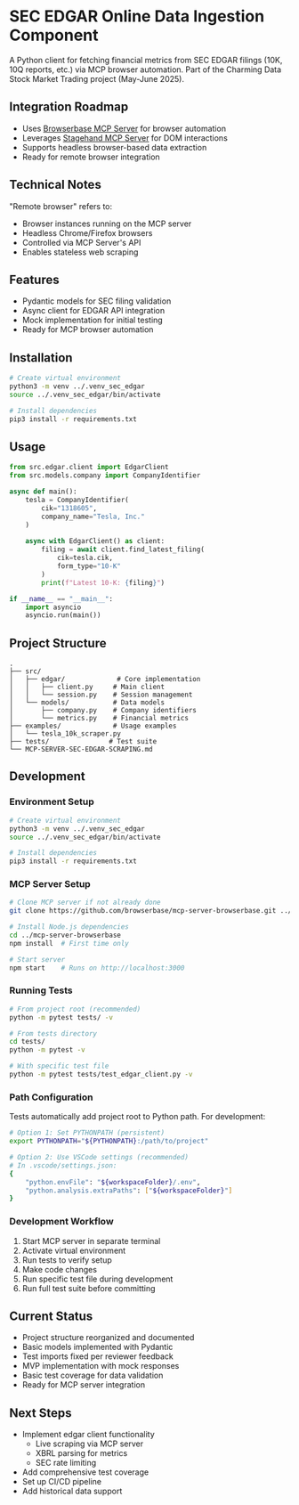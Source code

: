 # SEC EDGAR Online Data Ingestion Component

A Python client for fetching financial metrics from SEC EDGAR filings (10K, 10Q reports, etc.) via MCP browser automation.
Part of the Charming Data Stock Market Trading project (May-June 2025).

## Integration Roadmap
- Uses [Browserbase MCP Server](https://github.com/browserbase/mcp-server-browserbase) for browser automation
- Leverages [Stagehand MCP Server](https://github.com/browserbase/mcp-server-browserbase/tree/main/stagehand) for DOM interactions
- Supports headless browser-based data extraction
- Ready for remote browser integration

## Technical Notes
"Remote browser" refers to:
- Browser instances running on the MCP server
- Headless Chrome/Firefox browsers
- Controlled via MCP Server's API
- Enables stateless web scraping

## Features
- Pydantic models for SEC filing validation
- Async client for EDGAR API integration
- Mock implementation for initial testing
- Ready for MCP browser automation

## Installation

```bash
# Create virtual environment
python3 -m venv ../.venv_sec_edgar
source ../.venv_sec_edgar/bin/activate

# Install dependencies
pip3 install -r requirements.txt
```

## Usage

```python
from src.edgar.client import EdgarClient
from src.models.company import CompanyIdentifier

async def main():
    tesla = CompanyIdentifier(
        cik="1318605",
        company_name="Tesla, Inc."
    )
    
    async with EdgarClient() as client:
        filing = await client.find_latest_filing(
            cik=tesla.cik,
            form_type="10-K"
        )
        print(f"Latest 10-K: {filing}")

if __name__ == "__main__":
    import asyncio
    asyncio.run(main())
```

## Project Structure
```
.
├── src/
│   ├── edgar/             # Core implementation
│   │   ├── client.py     # Main client
│   │   └── session.py    # Session management
│   └── models/           # Data models
│       ├── company.py    # Company identifiers
│       └── metrics.py    # Financial metrics
├── examples/             # Usage examples
│   └── tesla_10k_scraper.py
├── tests/               # Test suite
└── MCP-SERVER-SEC-EDGAR-SCRAPING.md
```

## Development

### Environment Setup
```bash
# Create virtual environment
python3 -m venv ../.venv_sec_edgar
source ../.venv_sec_edgar/bin/activate

# Install dependencies
pip3 install -r requirements.txt
```

### MCP Server Setup
```bash
# Clone MCP server if not already done
git clone https://github.com/browserbase/mcp-server-browserbase.git ../mcp-server-browserbase

# Install Node.js dependencies
cd ../mcp-server-browserbase
npm install  # First time only

# Start server
npm start    # Runs on http://localhost:3000
```

### Running Tests
```bash
# From project root (recommended)
python -m pytest tests/ -v

# From tests directory
cd tests/
python -m pytest -v

# With specific test file
python -m pytest tests/test_edgar_client.py -v
```

### Path Configuration
Tests automatically add project root to Python path. For development:
```bash
# Option 1: Set PYTHONPATH (persistent)
export PYTHONPATH="${PYTHONPATH}:/path/to/project"

# Option 2: Use VSCode settings (recommended)
# In .vscode/settings.json:
{
    "python.envFile": "${workspaceFolder}/.env",
    "python.analysis.extraPaths": ["${workspaceFolder}"]
}
```

### Development Workflow
1. Start MCP server in separate terminal
2. Activate virtual environment
3. Run tests to verify setup
4. Make code changes
5. Run specific test file during development
6. Run full test suite before committing

## Current Status
- Project structure reorganized and documented
- Basic models implemented with Pydantic
- Test imports fixed per reviewer feedback
- MVP implementation with mock responses
- Basic test coverage for data validation
- Ready for MCP server integration

## Next Steps
- Implement edgar client functionality
  - Live scraping via MCP server
  - XBRL parsing for metrics
  - SEC rate limiting
- Add comprehensive test coverage
- Set up CI/CD pipeline
- Add historical data support